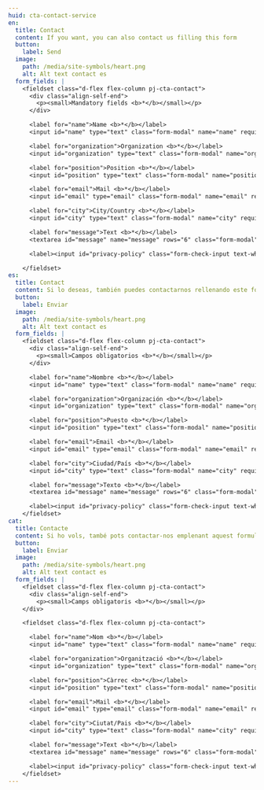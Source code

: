 ```yaml
---
huid: cta-contact-service
en:
  title: Contact
  content: If you want, you can also contact us filling this form
  button:
    label: Send
  image:
    path: /media/site-symbols/heart.png
    alt: Alt text contact es
  form_fields: |
    <fieldset class="d-flex flex-column pj-cta-contact">
      <div class="align-self-end">
        <p><small>Mandatory fields <b>*</b></small></p>
      </div>

      <label for="name">Name <b>*</b></label>
      <input id="name" type="text" class="form-modal" name="name" required/>

      <label for="organization">Organization <b>*</b></label>
      <input id="organization" type="text" class="form-modal" name="organization" required/>

      <label for="position">Position <b>*</b></label>
      <input id="position" type="text" class="form-modal" name="position" required />

      <label for="email">Mail <b>*</b></label>
      <input id="email" type="email" class="form-modal" name="email" required />

      <label for="city">City/Country <b>*</b></label>
      <input id="city" type="text" class="form-modal" name="city" required/>

      <label for="message">Text <b>*</b></label>
      <textarea id="message" name="message" rows="6" class="form-modal" required></textarea>

      <label><input id="privacy-policy" class="form-check-input text-white" type="checkbox" name="privacy-policy" required>I accept <a href="/en/privacy-policy" class="text-link"><b>the Privacy Policy</b></a></label>

    </fieldset>
es:
  title: Contact
  content: Si lo deseas, también puedes contactarnos rellenando este formulario
  button:
    label: Enviar
  image:
    path: /media/site-symbols/heart.png
    alt: Alt text contact es
  form_fields: |
    <fieldset class="d-flex flex-column pj-cta-contact">
      <div class="align-self-end">
        <p><small>Campos obligatorios <b>*</b></small></p>
      </div>

      <label for="name">Nombre <b>*</b></label>
      <input id="name" type="text" class="form-modal" name="name" required/>

      <label for="organization">Organización <b>*</b></label>
      <input id="organization" type="text" class="form-modal" name="organization" required />

      <label for="position">Puesto <b>*</b></label>
      <input id="position" type="text" class="form-modal" name="position" required />

      <label for="email">Email <b>*</b></label>
      <input id="email" type="email" class="form-modal" name="email" required />

      <label for="city">Ciudad/País <b>*</b></label>
      <input id="city" type="text" class="form-modal" name="city" required />

      <label for="message">Texto <b>*</b></label>
      <textarea id="message" name="message" rows="6" class="form-modal" required></textarea>

      <label><input id="privacy-policy" class="form-check-input text-white" type="checkbox" name="privacy-policy" required> Acepto la <a href="/es/privacy-policy" class="text-link"><b>Política de Privacidad</b></a></label>
    </fieldset>
cat:
  title: Contacte
  content: Si ho vols, també pots contactar-nos emplenant aquest formulari
  button:
    label: Enviar
  image:
    path: /media/site-symbols/heart.png
    alt: Alt text contact es
  form_fields: |
    <fieldset class="d-flex flex-column pj-cta-contact">
      <div class="align-self-end">
        <p><small>Camps obligatoris <b>*</b></small></p>
    </div>

    <fieldset class="d-flex flex-column pj-cta-contact">

      <label for="name">Nom <b>*</b></label>
      <input id="name" type="text" class="form-modal" name="name" required />

      <label for="organization">Organització <b>*</b></label>
      <input id="organization" type="text" class="form-modal" name="organization" required />

      <label for="position">Càrrec <b>*</b></label>
      <input id="position" type="text" class="form-modal" name="position" required />

      <label for="email">Mail <b>*</b></label>
      <input id="email" type="email" class="form-modal" name="email" required />

      <label for="city">Ciutat/Pais <b>*</b></label>
      <input id="city" type="text" class="form-modal" name="city" required />

      <label for="message">Text <b>*</b></label>
      <textarea id="message" name="message" rows="6" class="form-modal" required></textarea>

      <label><input id="privacy-policy" class="form-check-input text-white" type="checkbox" name="privacy-policy" required> Accepto <a href="/cat/privacy-policy" class="text-link"><b>la política de privadesa</b></a></label>
    </fieldset>
---
```

